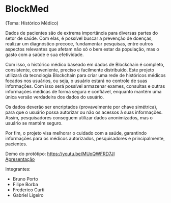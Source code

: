 # BlockMed
(Tema: Histórico Médico)

Dados de pacientes são de extrema importância para diversas partes do setor de saúde. Com elas, é possível buscar a prevenção de doenças, realizar um diagnóstico precoce, fundamentar pesquisas, entre outros aspectos relevantes que afetam não só o bem estar da população, mas o gasto com a saúde e sua efetividade.

Com isso, o histórico médico baseado em dados de Blockchain é completo, consistente, conveniente, preciso e facilmente distribuído. Este projeto utilizará da tecnologia Blockchain para criar uma rede de históricos médicos focados nos usuários, ou seja, o usuário estará no controle de suas informações. Com isso será possível armazenar exames, consultas e outras informações médicas de forma segura e confiável, enquanto mantém uma única versão verdadeira dos dados do usuário.

Os dados deverão ser encriptados (provavelmente por chave simétrica), para que o usuário possa autorizar ou não os acessos à suas informações. Assim, pesquisadores conseguem utilizar dados anonimizados, mas o usuário se mantém seguro.

Por fim, o projeto visa melhorar o cuidado com a saúde, garantindo informações para os médicos autorizados, pesquisadores e principalmente, pacientes.

Demo do protótipo: https://youtu.be/MUoQWFRD7JI   
[Apresentação](https://github.com/filipefborba/medical-blockchain/blob/master/Block-Med.pptx)
  
Integrantes:
- Bruno Porto
- Filipe Borba
- Frederico Curti
- Gabriel Ligeiro
